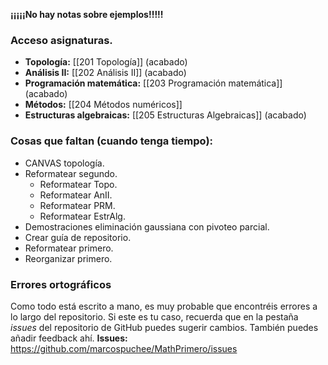 **¡¡¡¡¡No hay notas sobre ejemplos!!!!!**

### Acceso asignaturas.
- **Topología:** [[201 Topología]] (acabado)
- **Análisis II:** [[202 Análisis II]] (acabado)
- **Programación matemática:** [[203 Programación matemática]] (acabado)
- **Métodos:** [[204 Métodos numéricos]]
- **Estructuras algebraicas:** [[205 Estructuras Algebraicas]] (acabado)
### Cosas que faltan (cuando tenga tiempo):
- CANVAS topología.
- Reformatear segundo.
	- Reformatear Topo.
	- Reformatear AnII.
	- Reformatear PRM.
	- Reformatear EstrAlg.
- Demostraciones eliminación gaussiana con pivoteo parcial.
- Crear guía de repositorio.
- Reformatear primero.
- Reorganizar primero.
### Errores ortográficos
Como todo está escrito a mano, es muy probable que encontréis errores a lo largo del repositorio. Si este es tu caso, recuerda que en la pestaña *issues* del repositorio de GitHub puedes sugerir cambios.
También puedes añadir feedback ahí.
**Issues:** https://github.com/marcospuchee/MathPrimero/issues

